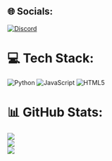 ## 🌐 Socials:
[![Discord](https://img.shields.io/badge/Discord-%237289DA.svg?logo=discord&logoColor=white)](https://discord.com/users/1068923386945876108) 

# 💻 Tech Stack:
![Python](https://img.shields.io/badge/python-3670A0?style=for-the-badge&logo=python&logoColor=ffdd54) ![JavaScript](https://img.shields.io/badge/javascript-%23323330.svg?style=for-the-badge&logo=javascript&logoColor=%23F7DF1E) ![HTML5](https://img.shields.io/badge/html5-%23E34F26.svg?style=for-the-badge&logo=html5&logoColor=white) 
# 📊 GitHub Stats:
![](https://github-readme-stats.vercel.app/api?username=ZeroHax-DEV&theme=dark&hide_border=false&include_all_commits=true&count_private=false)<br/>
![](https://github-readme-streak-stats.herokuapp.com/?user=ZeroHax-DEV&theme=dark&hide_border=false)<br/>
![](https://github-readme-stats.vercel.app/api/top-langs/?username=ZeroHax-DEV&theme=dark&hide_border=false&include_all_commits=true&count_private=false&layout=compact)
